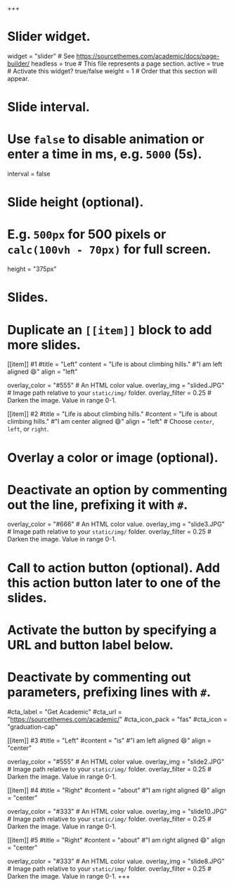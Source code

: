 +++
# Slider widget.
widget = "slider"  # See https://sourcethemes.com/academic/docs/page-builder/
headless = true  # This file represents a page section.
active = true  # Activate this widget? true/false
weight = 1  # Order that this section will appear.

# Slide interval.
# Use `false` to disable animation or enter a time in ms, e.g. `5000` (5s).
interval = false

# Slide height (optional).
# E.g. `500px` for 500 pixels or `calc(100vh - 70px)` for full screen.
height = "375px"

# Slides.
# Duplicate an `[[item]]` block to add more slides.

[[item]] #1
  #title = "Left"
  content = "Life is about climbing hills." #"I am left aligned :smile:"
  align = "left"

  overlay_color = "#555"  # An HTML color value.
  overlay_img = "slided.JPG"  # Image path relative to your `static/img/` folder.
  overlay_filter = 0.25  # Darken the image. Value in range 0-1.

[[item]] #2
  #title = "Life is about climbing hills."
  #content = "Life is about climbing hills." #"I am center aligned :smile:"
  align = "left"  # Choose `center`, `left`, or `right`.

  # Overlay a color or image (optional).
  #   Deactivate an option by commenting out the line, prefixing it with `#`.
  overlay_color = "#666"  # An HTML color value.
  overlay_img = "slide3.JPG"  # Image path relative to your `static/img/` folder.
  overlay_filter = 0.25  # Darken the image. Value in range 0-1.

  # Call to action button (optional).  Add this action button later to one of the slides.
  #   Activate the button by specifying a URL and button label below.
  #   Deactivate by commenting out parameters, prefixing lines with `#`.
  #cta_label = "Get Academic"
  #cta_url = "https://sourcethemes.com/academic/"
  #cta_icon_pack = "fas"
  #cta_icon = "graduation-cap"

[[item]] #3
  #title = "Left"
  #content = "is" #"I am left aligned :smile:"
  align = "center"

  overlay_color = "#555"  # An HTML color value.
  overlay_img = "slide2.JPG"  # Image path relative to your `static/img/` folder.
  overlay_filter = 0.25  # Darken the image. Value in range 0-1.

[[item]] #4
  #title = "Right"
  #content = "about" #"I am right aligned :smile:"
  align = "center"

  overlay_color = "#333"  # An HTML color value.
  overlay_img = "slide10.JPG"  # Image path relative to your `static/img/` folder.
  overlay_filter = 0.25  # Darken the image. Value in range 0-1.

[[item]] #5
  #title = "Right"
  #content = "about" #"I am right aligned :smile:"
  align = "center"

  overlay_color = "#333"  # An HTML color value.
  overlay_img = "slide8.JPG"  # Image path relative to your `static/img/` folder.
  overlay_filter = 0.25  # Darken the image. Value in range 0-1.
+++
